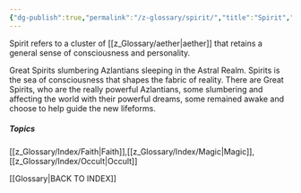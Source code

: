 ```yaml
---
{"dg-publish":true,"permalink":"/z-glossary/spirit/","title":"Spirit","hide":true,"dgShowInlineTitle":true,"noteIcon":""}
---
```


Spirit refers to a cluster of [[z_Glossary/aether\|aether]] that retains a general sense of consciousness and personality. 

Great Spirits slumbering Azlantians sleeping in the Astral Realm. Spirits is the sea of consciousness that shapes the fabric of reality. There are Great Spirits, who are the really powerful Azlantians, some slumbering and affecting the world with their powerful dreams, some remained awake and choose to help guide the new lifeforms.

##### Topics
[[z_Glossary/Index/Faith\|Faith]],[[z_Glossary/Index/Magic\|Magic]],[[z_Glossary/Index/Occult\|Occult]]


[[Glossary\|BACK TO INDEX]]